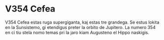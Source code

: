 # V354 Cefea

V354 Cefea estas ruga supergiganta, kaj estas tre grandega. Se estus lokita en
la Sunsistemo, gi etendigus preter la orbito de Jupitero. La numero 354 en ci
tiu stela nomo temas pri la jaro kiam Augusteno el Hippo naskigis.
